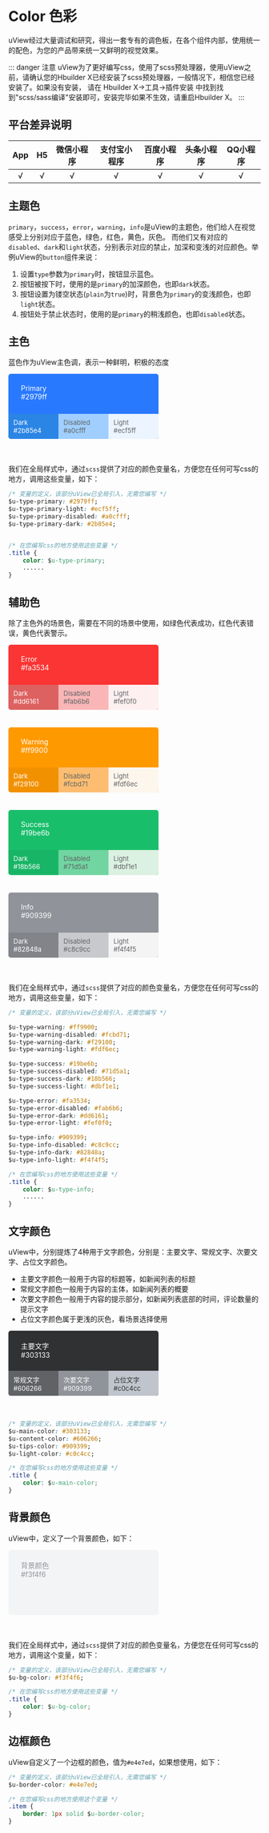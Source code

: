 # Color 色彩

<demo-model url="/pages/componentsC/color/index"></demo-model>


uView经过大量调试和研究，得出一套专有的调色板，在各个组件内部，使用统一的配色，为您的产品带来统一又鲜明的视觉效果。

::: danger 注意
uView为了更好编写css，使用了scss预处理器，使用uView之前，请确认您的Hbuilder X已经安装了scss预处理器，一般情况下，相信您已经安装了。如果没有安装，
请在 Hbuilder X->工具->插件安装 中找到找到"scss/sass编译"安装即可，安装完毕如果不生效，请重启Hbuilder X。
:::

## 平台差异说明

|App|H5|微信小程序|支付宝小程序|百度小程序|头条小程序|QQ小程序|
|:-:|:-:|:-:|:-:|:-:|:-:|:-:|
|√|√|√|√|√|√|√|

## 主题色

`primary`，`success`，`error`，`warning`，`info`是uView的主题色，他们给人在视觉感受上分别对应于蓝色，绿色，红色，黄色，灰色。
而他们又有对应的`disabled`、`dark`和`light`状态，分别表示对应的禁止，加深和变浅的对应颜色。举例uView的`button`组件来说：
1. 设置`type`参数为`primary`时，按钮显示蓝色。
2. 按钮被按下时，使用的是`primary`的加深颜色，也即`dark`状态。
3. 按钮设置为镂空状态(`plain`为`true`)时，背景色为`primary`的变浅颜色，也即`light`状态。
4. 按钮处于禁止状态时，使用的是`primary`的稍浅颜色，也即`disabled`状态。

## 主色

蓝色作为uView主色调，表示一种鲜明，积极的态度

<div class="color-box">
	<div class="color-item" style="background: #2979ff; color:#fff;">
		Primary<br>
		#2979ff
		<div class="color-sub">
			<div class="sub-item" style="background: #2b85e4; color:#fff;">
				Dark<br>
				#2b85e4
			</div>
			<div class="sub-item" style="background: #a0cfff; color:#606266;">
				Disabled<br>
				#a0cfff
			</div>
			<div class="sub-item" style="background: #ecf5ff; color:#606266;">
				Light<br>
				#ecf5ff
			</div>
		</div>
	</div>
</div>

我们在全局样式中，通过`scss`提供了对应的颜色变量名，方便您在任何可写css的地方，调用这些变量，如下：

```css
/* 变量的定义，该部分uView已全局引入，无需您编写 */
$u-type-primary: #2979ff;
$u-type-primary-light: #ecf5ff;
$u-type-primary-disabled: #a0cfff;
$u-type-primary-dark: #2b85e4;


/* 在您编写css的地方使用这些变量 */
.title {
	color: $u-type-primary;
	......
}
```


## 辅助色

除了主色外的场景色，需要在不同的场景中使用，如绿色代表成功，红色代表错误，黄色代表警示。

<div class="color-box">
	<div class="color-item" style="background: #fa3534; color:#fff;">
		Error<br>
		#fa3534
		<div class="color-sub">
			<div class="sub-item" style="background: #dd6161; color:#fff;">
				Dark<br>
				#dd6161
			</div>
			<div class="sub-item" style="background: #fab6b6; color:#606266;">
				Disabled<br>
				#fab6b6
			</div>
			<div class="sub-item" style="background: #fef0f0; color:#606266;">
				Light<br>
				#fef0f0
			</div>
		</div>
	</div>
	<div class="color-item" style="background: #ff9900; color:#fff;">
		Warning<br>
		#ff9900
		<div class="color-sub">
			<div class="sub-item" style="background: #f29100; color:#fff;">
				Dark<br>
				#f29100
			</div>
			<div class="sub-item" style="background: #fcbd71; color:#606266;">
				Disabled<br>
				#fcbd71
			</div>
			<div class="sub-item" style="background: #fdf6ec; color:#606266;">
				Light<br>
				#fdf6ec
			</div>
		</div>
	</div>
	<div class="color-item" style="background: #19be6b; color:#fff;">
		Success<br>
		#19be6b
		<div class="color-sub">
			<div class="sub-item" style="background: #18b566; color:#fff;">
				Dark<br>
				#18b566
			</div>
			<div class="sub-item" style="background: #71d5a1; color:#606266;">
				Disabled<br>
				#71d5a1
			</div>
			<div class="sub-item" style="background: #dbf1e1; color:#606266;">
				Light<br>
				#dbf1e1
			</div>
		</div>
	</div>
	<div class="color-item" style="background: #909399; color:#fff;">
		Info<br>
		#909399
		<div class="color-sub">
			<div class="sub-item" style="background: #82848a; color:#fff;">
				Dark<br>
				#82848a
			</div>
			<div class="sub-item" style="background: #c8c9cc; color:#606266;">
				Disabled<br>
				#c8c9cc
			</div>
			<div class="sub-item" style="background: #f4f4f5; color:#606266;">
				Light<br>
				#f4f4f5
			</div>
		</div>
	</div>
</div>

我们在全局样式中，通过`scss`提供了对应的颜色变量名，方便您在任何可写css的地方，调用这些变量，如下：

```css
/* 变量的定义，该部分uView已全局引入，无需您编写 */

$u-type-warning: #ff9900;
$u-type-warning-disabled: #fcbd71;
$u-type-warning-dark: #f29100;
$u-type-warning-light: #fdf6ec;

$u-type-success: #19be6b;
$u-type-success-disabled: #71d5a1;
$u-type-success-dark: #18b566;
$u-type-success-light: #dbf1e1;

$u-type-error: #fa3534;
$u-type-error-disabled: #fab6b6;
$u-type-error-dark: #dd6161;
$u-type-error-light: #fef0f0;

$u-type-info: #909399;
$u-type-info-disabled: #c8c9cc;
$u-type-info-dark: #82848a;
$u-type-info-light: #f4f4f5;

/* 在您编写css的地方使用这些变量 */
.title {
	color: $u-type-info;
	......
}
```

## 文字颜色

uView中，分别提炼了4种用于文字颜色，分别是：主要文字、常规文字、次要文字、占位文字颜色。

- 主要文字颜色一般用于内容的标题等，如新闻列表的标题
- 常规文字颜色一般用于内容的主体，如新闻列表的概要
- 次要文字颜色一般用于内容的提示部分，如新闻列表底部的时间，评论数量的提示文字
- 占位文字颜色属于更浅的灰色，看场景选择使用

<div class="color-box">
	<div class="color-item" style="background: #303133; color:#fff;">
		主要文字<br>
		#303133
		<div class="color-sub">
			<div class="sub-item" style="background: #606266; color:#fff;">
				常规文字<br>
				#606266
			</div>
			<div class="sub-item" style="background: #909399; color:#fff;">
				次要文字<br>
				#909399
			</div>
			<div class="sub-item" style="background: #c0c4cc; color:#303133;">
				占位文字<br>
				#c0c4cc
			</div>
		</div>
	</div>
</div>

```css
/* 变量的定义，该部分uView已全局引入，无需您编写 */
$u-main-color: #303133;
$u-content-color: #606266;
$u-tips-color: #909399;
$u-light-color: #c0c4cc;

/* 在您编写css的地方使用这些变量 */
.title {
	color: $u-main-color;
}
```


## 背景颜色

uView中，定义了一个背景颜色，如下：

<div class="color-box">
	<div class="color-item" style="background: #f3f4f6; color:#909399;">
		背景颜色<br>
		#f3f4f6
	</div>
</div>

我们在全局样式中，通过`scss`提供了对应的颜色变量名，方便您在任何可写css的地方，调用这个变量，如下：

```css
/* 变量的定义，该部分uView已全局引入，无需您编写 */
$u-bg-color: #f3f4f6;

/* 在您编写css的地方使用这些变量 */
.title {
	color: $u-bg-color;
}
```


## 边框颜色

uView自定义了一个边框的颜色，值为`#e4e7ed`，如果想使用，如下：

```css
/* 变量的定义，该部分uView已全局引入，无需您编写 */
$u-border-color: #e4e7ed;

/* 在您编写css的地方使用这个变量 */
.item {
	border: 1px solid $u-border-color;
}
```

<style scoped>
.color-box {
	display: flex;
	flex-wrap: wrap;
}

.color-item {
	box-sizing: border-box;
	text-align: left;
	padding: 20px 25px;
	border-radius: 5px;
	flex: 0 0 31.5%;
	position: relative;
	height: 130px;
	overflow: hidden;
	margin-right: 4%;
	margin-bottom: 35px;
	min-width: 300px;
}

.color-item:nth-child(3n) {
	
}

.color-sub {
	position: absolute;
	bottom: 0;
	width: 100%;
	left: 0;
	display: flex;
	height: 50px;
}

.sub-item {
	display: flex;
	flex: 1;
	align-items: center;
	justify-content: flex-start;
	padding: 0 10px;
	font-size: 13px;
}

.sub-item:first-child {
	border-radius: 0 0 0 5px;
}

.sub-item:last-child {
	border-radius: 0 0 5px 0;
}

</style>

